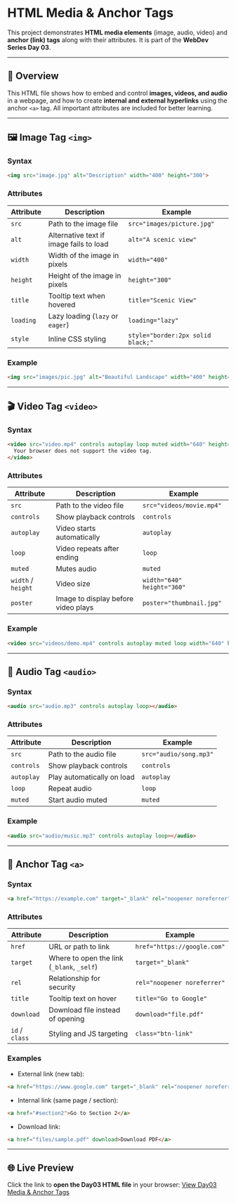 # HTML Media & Anchor Tags 

This project demonstrates **HTML media elements** (image, audio, video) and **anchor (link) tags** along with their attributes. It is part of the **WebDev Series Day 03**.

---

## 📖 Overview
This HTML file shows how to embed and control **images, videos, and audio** in a webpage, and how to create **internal and external hyperlinks** using the anchor `<a>` tag. All important attributes are included for better learning.

---

## 🖼️ Image Tag `<img>`

### Syntax
```html
<img src="image.jpg" alt="Description" width="400" height="300">
````

### Attributes

| Attribute | Description                             | Example                           |
| --------- | --------------------------------------- | --------------------------------- |
| `src`     | Path to the image file                  | `src="images/picture.jpg"`        |
| `alt`     | Alternative text if image fails to load | `alt="A scenic view"`             |
| `width`   | Width of the image in pixels            | `width="400"`                     |
| `height`  | Height of the image in pixels           | `height="300"`                    |
| `title`   | Tooltip text when hovered               | `title="Scenic View"`             |
| `loading` | Lazy loading (`lazy` or `eager`)        | `loading="lazy"`                  |
| `style`   | Inline CSS styling                      | `style="border:2px solid black;"` |

### Example

```html
<img src="images/pic.jpg" alt="Beautiful Landscape" width="400" height="300" title="Landscape">
```

---

## 🎬 Video Tag `<video>`

### Syntax

```html
<video src="video.mp4" controls autoplay loop muted width="640" height="360">
  Your browser does not support the video tag.
</video>
```

### Attributes

| Attribute          | Description                         | Example                    |
| ------------------ | ----------------------------------- | -------------------------- |
| `src`              | Path to the video file              | `src="videos/movie.mp4"`   |
| `controls`         | Show playback controls              | `controls`                 |
| `autoplay`         | Video starts automatically          | `autoplay`                 |
| `loop`             | Video repeats after ending          | `loop`                     |
| `muted`            | Mutes audio                         | `muted`                    |
| `width` / `height` | Video size                          | `width="640" height="360"` |
| `poster`           | Image to display before video plays | `poster="thumbnail.jpg"`   |

### Example

```html
<video src="videos/demo.mp4" controls autoplay muted loop width="640" height="360"></video>
```

---

## 🎵 Audio Tag `<audio>`

### Syntax

```html
<audio src="audio.mp3" controls autoplay loop></audio>
```

### Attributes

| Attribute  | Description                | Example                |
| ---------- | -------------------------- | ---------------------- |
| `src`      | Path to the audio file     | `src="audio/song.mp3"` |
| `controls` | Show playback controls     | `controls`             |
| `autoplay` | Play automatically on load | `autoplay`             |
| `loop`     | Repeat audio               | `loop`                 |
| `muted`    | Start audio muted          | `muted`                |

### Example

```html
<audio src="audio/music.mp3" controls autoplay loop></audio>
```

---

## 🔗 Anchor Tag `<a>`

### Syntax

```html
<a href="https://example.com" target="_blank" rel="noopener noreferrer" title="Example Link">Click Here</a>
```

### Attributes

| Attribute      | Description                                | Example                     |
| -------------- | ------------------------------------------ | --------------------------- |
| `href`         | URL or path to link                        | `href="https://google.com"` |
| `target`       | Where to open the link (`_blank`, `_self`) | `target="_blank"`           |
| `rel`          | Relationship for security                  | `rel="noopener noreferrer"` |
| `title`        | Tooltip text on hover                      | `title="Go to Google"`      |
| `download`     | Download file instead of opening           | `download="file.pdf"`       |
| `id` / `class` | Styling and JS targeting                   | `class="btn-link"`          |

### Examples

* External link (new tab):

```html
<a href="https://www.google.com" target="_blank" rel="noopener noreferrer">Visit Google</a>
```

* Internal link (same page / section):

```html
<a href="#section2">Go to Section 2</a>
```

* Download link:

```html
<a href="files/sample.pdf" download>Download PDF</a>
```

---

## 🌐 Live Preview

Click the link to **open the Day03 HTML file** in your browser:
[View Day03 Media & Anchor Tags](webDev-Series/HTML/WebDev-Series-Day03/Day03HTML_Media&AnchorTag.html)
